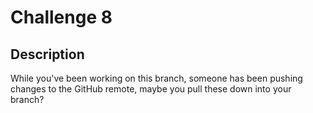 # Challenge 8

## Description

While you've been working on this branch, someone has been pushing changes to the GitHub remote, maybe you pull these down into your branch?
